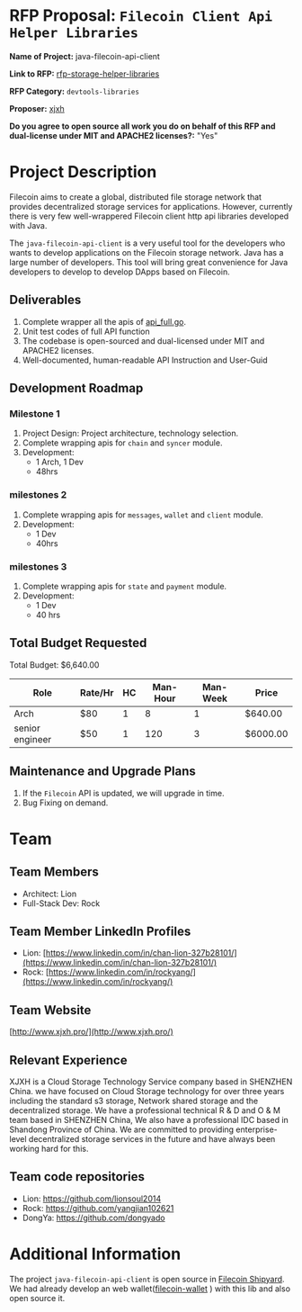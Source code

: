 # RFP Proposal: `Filecoin Client Api Helper Libraries`

**Name of Project:** java-filecoin-api-client

**Link to RFP:** [rfp-storage-helper-libraries](https://github.com/filecoin-project/devgrants/blob/master/rfps/rfp-storage-helper-libraries.md)

**RFP Category:** `devtools-libraries`

**Proposer:** [xjxh](https://github.com/xjxh)

**Do you agree to open source all work you do on behalf of this RFP and dual-license under MIT and APACHE2 licenses?:** "Yes"

# Project Description

Filecoin aims to create a global, distributed file storage network that provides decentralized storage services for applications.
However, currently there is very few well-wrappered Filecoin client http api libraries developed with Java.

The `java-filecoin-api-client` is a very useful tool for the developers who wants to develop applications on the Filecoin storage network.
Java has a large number of developers. 
This tool will bring great convenience for Java developers to develop to develop DApps based on Filecoin.

## Deliverables
1. Complete wrapper all the apis of  [api_full.go](https://github.com/filecoin-project/lotus/blob/master/api/api_full.go).
2. Unit test codes of full API function
3. The codebase is open-sourced and dual-licensed under MIT and APACHE2 licenses.
4. Well-documented, human-readable API Instruction and User-Guid

## Development Roadmap

### Milestone 1
1. Project Design: Project architecture, technology selection.
2. Complete wrapping apis for `chain` and `syncer` module.
3. Development: 
    * 1 Arch, 1 Dev
    * 48hrs


### milestones 2
1. Complete wrapping apis for `messages`, `wallet` and `client` module.
2. Development: 
    * 1 Dev
    * 40hrs

### milestones 3
1. Complete wrapping apis for `state` and `payment` module.
2. Development: 
    * 1 Dev
    * 40 hrs

## Total Budget Requested

Total Budget: $6,640.00

 | Role            | Rate/Hr | HC  | Man-Hour | Man-Week | Price    |
 | --------------- | ------- | --- | -------- | -------- | -------- |
 | Arch            | $80     | 1   | 8        | 1        | $640.00  |
 | senior engineer | $50     | 1   | 120      | 3        | $6000.00 |

## Maintenance and Upgrade Plans

1. If the `Filecoin` API is updated, we will upgrade in time.
2. Bug Fixing on demand.

# Team



## Team Members

* Architect: Lion
* Full-Stack Dev: Rock

## Team Member LinkedIn Profiles

* Lion: [https://www.linkedin.com/in/chan-lion-327b28101/](https://www.linkedin.com/in/chan-lion-327b28101/)
* Rock: [https://www.linkedin.com/in/rockyang/](https://www.linkedin.com/in/rockyang/)

## Team Website

[http://www.xjxh.pro/](http://www.xjxh.pro/)

## Relevant Experience

XJXH is a Cloud Storage Technology Service company based in SHENZHEN China. 
we have focused on Cloud Storage technology for over three years including the standard s3 storage, 
Network shared storage and the decentralized storage. We have a professional
technical R & D and O & M team based in SHENZHEN China, We also have a professional
IDC based in Shandong Province of China. We are committed to providing enterprise-level
decentralized storage services in the future and have always been working hard for this. 


## Team code repositories

* Lion: https://github.com/lionsoul2014
* Rock: https://github.com/yangjian102621
* DongYa: https://github.com/dongyado

# Additional Information

The project `java-filecoin-api-client` is open source in [Filecoin Shipyard](https://github.com/filecoin-shipyard/java-filecoin-api-client).
We had already develop an web wallet([filecoin-wallet](https://github.com/filecoin-shipyard/filecoin-wallet) ) with this lib and also open source it.  





